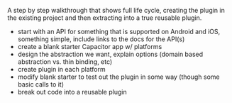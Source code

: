 A step by step walkthrough that shows full life cycle, creating the plugin in the existing project and then extracting into a true reusable plugin.

- start with an API for something that is supported on Android and iOS, something simple, include links to the docs for the API(s)
- create a blank starter Capacitor app w/ platforms
- design the abstraction we want, explain options (domain based abstraction vs. thin binding, etc)
- create plugin in each platform
- modify blank starter to test out the plugin in some way (though some basic calls to it)
- break out code into a reusable plugin
